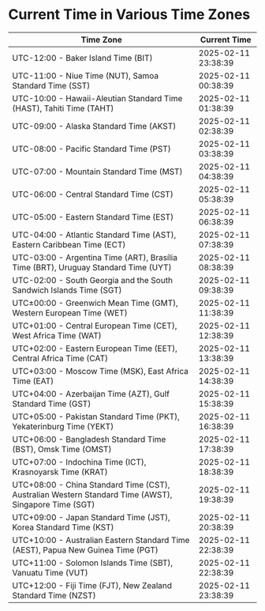 # Current Time in Various Time Zones

| Time Zone | Current Time |
|-----------|--------------|
| UTC-12:00 - Baker Island Time (BIT) | 2025-02-11 23:38:39 |
| UTC-11:00 - Niue Time (NUT), Samoa Standard Time (SST) | 2025-02-11 00:38:39 |
| UTC-10:00 - Hawaii-Aleutian Standard Time (HAST), Tahiti Time (TAHT) | 2025-02-11 01:38:39 |
| UTC-09:00 - Alaska Standard Time (AKST) | 2025-02-11 02:38:39 |
| UTC-08:00 - Pacific Standard Time (PST) | 2025-02-11 03:38:39 |
| UTC-07:00 - Mountain Standard Time (MST) | 2025-02-11 04:38:39 |
| UTC-06:00 - Central Standard Time (CST) | 2025-02-11 05:38:39 |
| UTC-05:00 - Eastern Standard Time (EST) | 2025-02-11 06:38:39 |
| UTC-04:00 - Atlantic Standard Time (AST), Eastern Caribbean Time (ECT) | 2025-02-11 07:38:39 |
| UTC-03:00 - Argentina Time (ART), Brasília Time (BRT), Uruguay Standard Time (UYT) | 2025-02-11 08:38:39 |
| UTC-02:00 - South Georgia and the South Sandwich Islands Time (SGT) | 2025-02-11 09:38:39 |
| UTC±00:00 - Greenwich Mean Time (GMT), Western European Time (WET) | 2025-02-11 11:38:39 |
| UTC+01:00 - Central European Time (CET), West Africa Time (WAT) | 2025-02-11 12:38:39 |
| UTC+02:00 - Eastern European Time (EET), Central Africa Time (CAT) | 2025-02-11 13:38:39 |
| UTC+03:00 - Moscow Time (MSK), East Africa Time (EAT) | 2025-02-11 14:38:39 |
| UTC+04:00 - Azerbaijan Time (AZT), Gulf Standard Time (GST) | 2025-02-11 15:38:39 |
| UTC+05:00 - Pakistan Standard Time (PKT), Yekaterinburg Time (YEKT) | 2025-02-11 16:38:39 |
| UTC+06:00 - Bangladesh Standard Time (BST), Omsk Time (OMST) | 2025-02-11 17:38:39 |
| UTC+07:00 - Indochina Time (ICT), Krasnoyarsk Time (KRAT) | 2025-02-11 18:38:39 |
| UTC+08:00 - China Standard Time (CST), Australian Western Standard Time (AWST), Singapore Time (SGT) | 2025-02-11 19:38:39 |
| UTC+09:00 - Japan Standard Time (JST), Korea Standard Time (KST) | 2025-02-11 20:38:39 |
| UTC+10:00 - Australian Eastern Standard Time (AEST), Papua New Guinea Time (PGT) | 2025-02-11 22:38:39 |
| UTC+11:00 - Solomon Islands Time (SBT), Vanuatu Time (VUT) | 2025-02-11 22:38:39 |
| UTC+12:00 - Fiji Time (FJT), New Zealand Standard Time (NZST) | 2025-02-11 23:38:39 |
